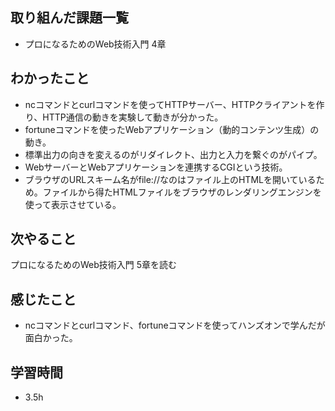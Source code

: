 ## 取り組んだ課題一覧
- プロになるためのWeb技術入門 4章
## わかったこと
- ncコマンドとcurlコマンドを使ってHTTPサーバー、HTTPクライアントを作り、HTTP通信の動きを実験して動きが分かった。
- fortuneコマンドを使ったWebアプリケーション（動的コンテンツ生成）の動き。
- 標準出力の向きを変えるのがリダイレクト、出力と入力を繋ぐのがパイプ。
- WebサーバーとWebアプリケーションを連携するCGIという技術。
- ブラウザのURLスキーム名がfile://なのはファイル上のHTMLを開いているため。ファイルから得たHTMLファイルをブラウザのレンダリングエンジンを使って表示させている。
## 次やること
プロになるためのWeb技術入門 5章を読む
## 感じたこと
- ncコマンドとcurlコマンド、fortuneコマンドを使ってハンズオンで学んだが面白かった。
## 学習時間
- 3.5h